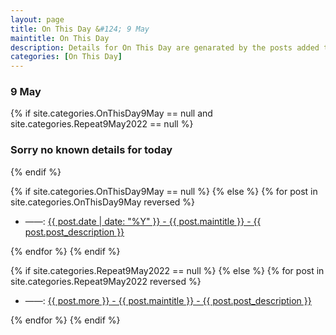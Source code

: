```yaml
---
layout: page
title: On This Day &#124; 9 May
maintitle: On This Day
description: Details for On This Day are genarated by the posts added to the website so the content is subject to changes/updates over time.
categories: [On This Day]
---
```


<h3>9 May</h3>

{% if site.categories.OnThisDay9May == null and site.categories.Repeat9May2022 == null %}
  <h3>Sorry no known details for today</h3>
{% endif %}

{% if site.categories.OnThisDay9May == null %}
{% else %}
{% for post in site.categories.OnThisDay9May reversed %}
<ul>
<li> ——: <a href="{{ post.url }}">{{ post.date | date: "%Y" }} - {{ post.maintitle }} - {{ post.post_description }}</a></li>
</ul>
{% endfor %}
{% endif %}

{% if site.categories.Repeat9May2022 == null %}
{% else %}
{% for post in site.categories.Repeat9May2022 reversed %}
<ul>
<li> ——: <a href="{{ post.url }}">{{ post.more }} - {{ post.maintitle }} - {{ post.post_description }}</a></li>
</ul>
{% endfor %}
{% endif %}
